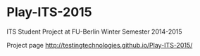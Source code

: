 # Play-ITS-2015
ITS Student Project at FU-Berlin Winter Semester 2014-2015

Project page
http://testingtechnologies.github.io/Play-ITS-2015/
